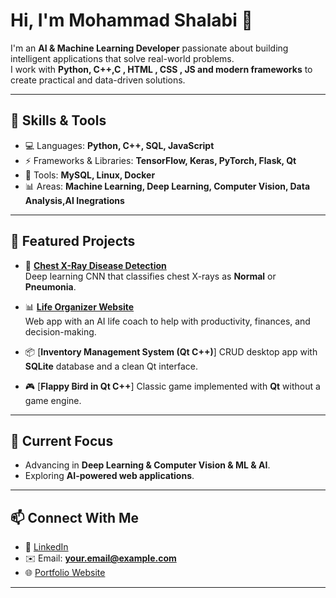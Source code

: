 # Hi, I'm Mohammad Shalabi 👋

I'm an **AI & Machine Learning Developer** passionate about building intelligent applications that solve real-world problems.  
I work with **Python, C++,C , HTML , CSS , JS and modern frameworks** to create practical and data-driven solutions.

---

## 🚀 Skills & Tools
- 💻 Languages: **Python, C++, SQL, JavaScript**
- ⚡ Frameworks & Libraries: **TensorFlow, Keras, PyTorch, Flask, Qt**
- 🔧 Tools: **MySQL, Linux, Docker**
- 📊 Areas: **Machine Learning, Deep Learning, Computer Vision, Data Analysis,AI Inegrations**

---

## 🌟 Featured Projects
- 🧠 [**Chest X-Ray Disease Detection**](https://github.com/Mohammad-shalabi/xray-classifier)  
  Deep learning CNN that classifies chest X-rays as **Normal** or **Pneumonia**.  

- 📊 [**Life Organizer Website**](https://github.com/Mohammad-shalabi/life-organizer)  
  Web app with an AI life coach to help with productivity, finances, and decision-making.  

- 📦 [**Inventory Management System (Qt C++)**] CRUD desktop app with **SQLite** database and a clean Qt interface.  

- 🎮 [**Flappy Bird in Qt C++**] Classic game implemented with **Qt** without a game engine.  

---

## 🎯 Current Focus
- Advancing in **Deep Learning & Computer Vision & ML & AI**.  
- Exploring **AI-powered web applications**.  
 

---

## 📫 Connect With Me
- 💼 [LinkedIn](https://linkedin.com/in/your-link)  
- ✉️ Email: **your.email@example.com**  
- 🌐 [Portfolio Website](https://yourwebsite.com)  

---

